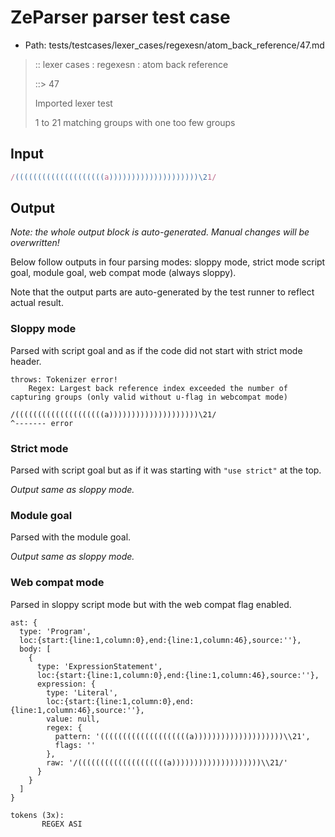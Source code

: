 # ZeParser parser test case

- Path: tests/testcases/lexer_cases/regexesn/atom_back_reference/47.md

> :: lexer cases : regexesn : atom back reference
>
> ::> 47
>
> Imported lexer test
>
> 1 to 21 matching groups with one too few groups

## Input

`````js
/((((((((((((((((((((a))))))))))))))))))))\21/
`````

## Output

_Note: the whole output block is auto-generated. Manual changes will be overwritten!_

Below follow outputs in four parsing modes: sloppy mode, strict mode script goal, module goal, web compat mode (always sloppy).

Note that the output parts are auto-generated by the test runner to reflect actual result.

### Sloppy mode

Parsed with script goal and as if the code did not start with strict mode header.

`````
throws: Tokenizer error!
    Regex: Largest back reference index exceeded the number of capturing groups (only valid without u-flag in webcompat mode)

/((((((((((((((((((((a))))))))))))))))))))\21/
^------- error
`````

### Strict mode

Parsed with script goal but as if it was starting with `"use strict"` at the top.

_Output same as sloppy mode._

### Module goal

Parsed with the module goal.

_Output same as sloppy mode._

### Web compat mode

Parsed in sloppy script mode but with the web compat flag enabled.

`````
ast: {
  type: 'Program',
  loc:{start:{line:1,column:0},end:{line:1,column:46},source:''},
  body: [
    {
      type: 'ExpressionStatement',
      loc:{start:{line:1,column:0},end:{line:1,column:46},source:''},
      expression: {
        type: 'Literal',
        loc:{start:{line:1,column:0},end:{line:1,column:46},source:''},
        value: null,
        regex: {
          pattern: '((((((((((((((((((((a))))))))))))))))))))\\21',
          flags: ''
        },
        raw: '/((((((((((((((((((((a))))))))))))))))))))\\21/'
      }
    }
  ]
}

tokens (3x):
       REGEX ASI
`````


